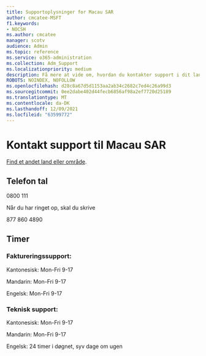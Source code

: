 ```yaml
---
title: Supportoplysninger for Macau SAR
author: cmcatee-MSFT
f1.keywords:
- NOCSH
ms.author: cmcatee
manager: scotv
audience: Admin
ms.topic: reference
ms.service: o365-administration
ms.collection: Adm_Support
ms.localizationpriority: medium
description: Få mere at vide om, hvordan du kontakter support i dit land eller område.
ROBOTS: NOINDEX, NOFOLLOW
ms.openlocfilehash: d28c8a67d5d1153aa2ab34c2682c7ed4c26a99d3
ms.sourcegitcommit: 0ee2dabe402d44fecb6856af98a2ef7720d25189
ms.translationtype: MT
ms.contentlocale: da-DK
ms.lasthandoff: 12/09/2021
ms.locfileid: "63599772"
---
```

# <a name="contact-support-for-macau-sar"></a>Kontakt support til Macau SAR

[Find et andet land eller område](../get-help-support.md).

## <a name="phone-number"></a>Telefon tal
0800 111

Når du har ringet op, skal du skrive

877 860 4890

## <a name="hours"></a>Timer
### <a name="billing-support"></a>Faktureringssupport:

Kantonesisk: Mon-Fri 9-17

Mandarin: Mon-Fri 9-17

Engelsk: Mon-Fri 9-17

### <a name="technical-support"></a>Teknisk support:

Kantonesisk: Mon-Fri 9-17

Mandarin: Mon-Fri 9-17

Engelsk: 24 timer i døgnet, syv dage om ugen
